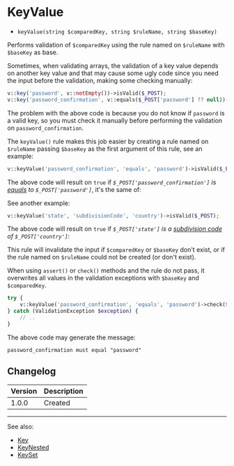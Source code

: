 # KeyValue

- `keyValue(string $comparedKey, string $ruleName, string $baseKey)`

Performs validation of `$comparedKey` using the rule named on `$ruleName` with
`$baseKey` as base.

Sometimes, when validating arrays, the validation of a key value depends on
another key value and that may cause some ugly code since you need the input
before the validation, making some checking manually:

```php
v::key('password', v::notEmpty())->isValid($_POST);
v::key('password_confirmation', v::equals($_POST['password'] ?? null))->isValid($_POST);
```

The problem with the above code is because you do not know if `password` is a
valid key, so you must check it manually before performing the validation on
`password_confirmation`.

The `keyValue()` rule makes this job easier by creating a rule named on
`$ruleName` passing `$baseKey` as the first argument of this rule, see an example:

```php
v::keyValue('password_confirmation', 'equals', 'password')->isValid($_POST);
```

The above code will result on `true` if _`$_POST['password_confirmation']` is
[equals](Equals.md) to `$_POST['password']`_, it's the same of:

See another example:

```php
v::keyValue('state', 'subdivisionCode', 'country')->isValid($_POST);
```

The above code will result on `true` if _`$_POST['state']` is a
[subdivision code](SubdivisionCode.md) of `$_POST['country']`_:

This rule will invalidate the input if `$comparedKey` or `$baseKey` don't exist,
or if the rule named on `$ruleName` could not be created (or don't exist).

When using `assert()` or `check()` methods and the rule do not pass, it overwrites
all values in the validation exceptions with `$baseKey` and `$comparedKey`.

```php
try {
    v::keyValue('password_confirmation', 'equals', 'password')->check($_POST);
} catch (ValidationException $exception) {
    // ..
}
```

The above code may generate the message:

```
password_confirmation must equal "password"
```

## Changelog

Version | Description
--------|-------------
  1.0.0 | Created

***
See also:

- [Key](Key.md)
- [KeyNested](KeyNested.md)
- [KeySet](KeySet.md)

